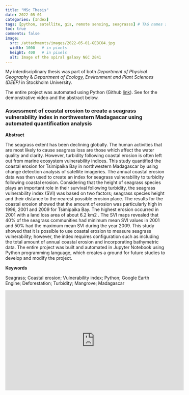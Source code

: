 ```yaml
---
title: "MSc Thesis"
date: 2022-05-01
categories: [Index]
tags: [python, satellite, gis, remote sensing, seagrasss] # TAG names should always be lowercase
toc: true
comments: false
image:
  src: /attachments/images/2022-05-01-GEBCO4.jpg
  width: 1000   # in pixels
  height: 400   # in pixels
  alt: Image of the spiral galaxy NGC 2841 
---
```


My interdisciplinary thesis was part of both _Department of Physical Geography_ & _Department of Ecology, Environment and Plant Sciences (DEEP)_ in Stockholm University.

The entire project was automated using Python (Github [link](https://github.com/natarslan/Seagrass_Vulnerability_to_Coastal_Erosion)). See for the demonstrative video and the abstract below.

### **Assessment of coastal erosion to create a seagrass vulnerability index in northwestern Madagascar using automated quantification analysis**

**Abstract**

The seagrass extent has been declining globally. The human activities that are most likely to cause seagrass loss are those which affect the water quality and clarity. However, turbidity following coastal erosion is often left out from marine ecosystem vulnerability indices. This study quantified the coastal erosion for Tsimipaika Bay in northwestern Madagascar by using change detection analysis of satellite imageries. The annual coastal erosion data was then used to create an index for seagrass vulnerability to turbidity following coastal erosion. Considering that the height of seagrass species plays an important role in their survival following turbidity, the seagrass vulnerability index (SVI) was based on two factors; seagrass species height and their distance to the nearest possible erosion place. The results for the coastal erosion showed that the amount of erosion was particularly high in 1996, 2001 and 2009 for Tsimipaika Bay. The highest erosion occurred in 2001 with a land loss area of about 6.2 km2 . The SVI maps revealed that 40% of the seagrass communities had minimum mean SVI values in 2001 and 50% had the maximum mean SVI during the year 2009. This study showed that it is possible to use coastal erosion to measure seagrass vulnerability; however, the index requires configuration such as including the total amount of annual coastal erosion and incorporating bathymetric data. The entire project was built and automated in Jupyter Notebook using Python programming language, which creates a ground for future studies to develop and modify the project.

**Keywords**

Seagrass; Coastal erosion; Vulnerability index; Python; Google Earth Engine; Deforestation; Turbidity; Mangrove; Madagascar

<iframe width="560" height="315" src="https://www.youtube.com/embed/tTH_1yfgrOw" title="YouTube video player" frameborder="0" allow="accelerometer; autoplay; clipboard-write; encrypted-media; gyroscope; picture-in-picture" allowfullscreen></iframe>
